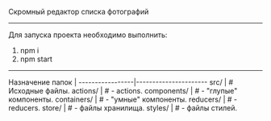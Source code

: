 Скромный редактор списка фотографий
***
Для запуска проекта необходимо выполнить:
1. npm i
2. npm start
***
Назначение папок |
-----------------|----------------------
src/             |   # Исходные файлы.
  actions/       |   # - actions.
  components/    |   # - "глупые" компоненты.
  containers/    |   # - "умные" компоненты.
  reducers/      |   # - reducers.
  store/         |   # - файлы хранилища.
  styles/        |   # - файлы стилей.
